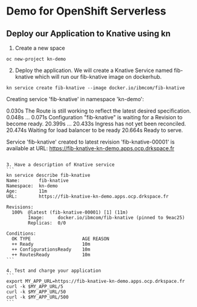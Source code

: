 # Demo for OpenShift Serverless

## Deploy our Application to Knative using kn

1. Create a new space
```
oc new-project kn-demo
```

2. Deploy the application. We will create a Knative Service named fib-knative which will run our fib-knative image on dockerhub.
```
kn service create fib-knative --image docker.io/ibmcom/fib-knative
```
Creating service 'fib-knative' in namespace 'kn-demo':

  0.030s The Route is still working to reflect the latest desired specification.
  0.048s ...
  0.071s Configuration "fib-knative" is waiting for a Revision to become ready.
 20.399s ...
 20.433s Ingress has not yet been reconciled.
 20.474s Waiting for load balancer to be ready
 20.664s Ready to serve.

Service 'fib-knative' created to latest revision 'fib-knative-00001' is available at URL:
https://fib-knative-kn-demo.apps.ocp.drkspace.fr
````

3. Have a description of Knative service
```
kn service describe fib-knative
Name:       fib-knative
Namespace:  kn-demo
Age:        11m
URL:        https://fib-knative-kn-demo.apps.ocp.drkspace.fr

Revisions:  
  100%  @latest (fib-knative-00001) [1] (11m)
        Image:     docker.io/ibmcom/fib-knative (pinned to 9eac25)
        Replicas:  0/0

Conditions:  
  OK TYPE                   AGE REASON
  ++ Ready                  10m 
  ++ ConfigurationsReady    10m 
  ++ RoutesReady            10m 
```

4. Test and charge your application
```
export MY_APP_URL=https://fib-knative-kn-demo.apps.ocp.drkspace.fr
curl -k $MY_APP_URL/5
curl -k $MY_APP_URL/50
curl -k $MY_APP_URL/500
```

